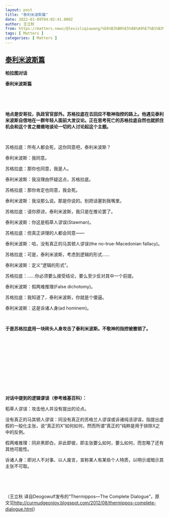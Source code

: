 ```yaml
---
layout: post
title: "泰利米波斯篇"
date: 2022-01-09T04:02:41.000Z
author: 王立秋
from: https://matters.news/@levisliqiuwang/%E6%B3%B0%E5%88%A9%E7%B1%B3%E6%B3%A2%E6%96%AF%E7%AF%87-bafyreiex6gmihfkyglfjsahmnafsaix6md6r7rbdoqz7w4iltbldsxt2t4
tags: [ Matters ]
categories: [ Matters ]
---
```

<!--1641700961000-->
[泰利米波斯篇](https://matters.news/@levisliqiuwang/%E6%B3%B0%E5%88%A9%E7%B1%B3%E6%B3%A2%E6%96%AF%E7%AF%87-bafyreiex6gmihfkyglfjsahmnafsaix6md6r7rbdoqz7w4iltbldsxt2t4)
------

<div>
<p><strong>柏拉图对话</strong></p><p><strong>泰利米波斯篇</strong></p><p><br></p><p><br></p><p><strong>地点是安哥拉，执政官官邸外。苏格拉底在去回应不敬神指控的路上。他遇见泰利米波斯自信地在一群年轻人面前大发议论。正在思考死亡的苏格拉底自然也就抓住机会和这个言之凿凿地谈论一切的人讨论起这个主题。</strong></p><p><br></p><p>苏格拉底：所有人都会死，这你同意吧，泰利米波斯？</p><p>泰利米波斯：我同意。</p><p>苏格拉底：那你也同意，我是人。</p><p>泰利米波斯：我没理由怀疑这点，苏格拉底。</p><p>苏格拉底：那你肯定也同意，我会死。</p><p>泰利米波斯：我没那么说。那是你说的。别把话塞到我嘴里。</p><p>苏格拉底：请你原谅，泰利米波斯，我只是在推论罢了。</p><p>泰利米波斯：你这是稻草人谬误(Stawman)。</p><p>苏格拉底：但真正讲理的人都会同意——</p><p>泰利米波斯：哈，没有真正的马其顿人谬误(the no-true-Macedonian fallacy)。</p><p>苏格拉底：可是，泰利米波斯，考虑到逻辑的形式……</p><p>泰利米波斯：定义“逻辑的形式”。</p><p>苏格拉底：……你必须要么接受结论，要么至少反对其中一个前提。</p><p>泰利米波斯：假两难推理(False dichotomy)。</p><p>苏格拉底：我知道了，泰利米波斯，你就是个傻逼。</p><p>泰利米波斯：这是诉诸人身(ad hominem)。</p><p><br></p><p><strong>于是苏格拉底用一块砖头人身攻击了泰利米波斯。不敬神的指控被撤销了。</strong></p><p><br></p><p><br></p><p><br></p><p><br></p><p><br></p><p><br></p><p><strong>对话中提到的逻辑谬误（参考维基百科）：</strong></p><p>稻草人谬误：攻击他人并没有提出的论点。</p><p>没有真正的马其顿人谬误：同没有真正的苏格兰人谬误或诉诸纯洁谬误，指提出虚假的一般化主张，说“真正的X”如何如何，然而所谓“真正的”纯粹是用于排除X之中的反例。</p><p>假两难推理：同非黑即白，非此即彼，即主张要么如何，要么如何，而忽略了还有其他可能性。</p><p>诉诸人身：即对人不对事、以人废言，宣称某人有某些个人特质，以明示或暗示其主张不可取。</p><p><br></p><p><br></p><p>（王立秋 译自Deogowulf发布的“Thermippos—The Complete Dialogue”，原文见<a href="http://curmudgeonjoy.blogspot.com/2012/08/thermippos-complete-dialogue.html" rel="noopener noreferrer" target="_blank">http://curmudgeonjoy.blogspot.com/2012/08/thermippos-complete-dialogue.html</a>）</p>
</div>
